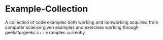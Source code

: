 # Example-Collection
A collection of code examples both working and nonworking acquired from computer science given examples and exercises
working through geeksforgeeks c++ examples currently

